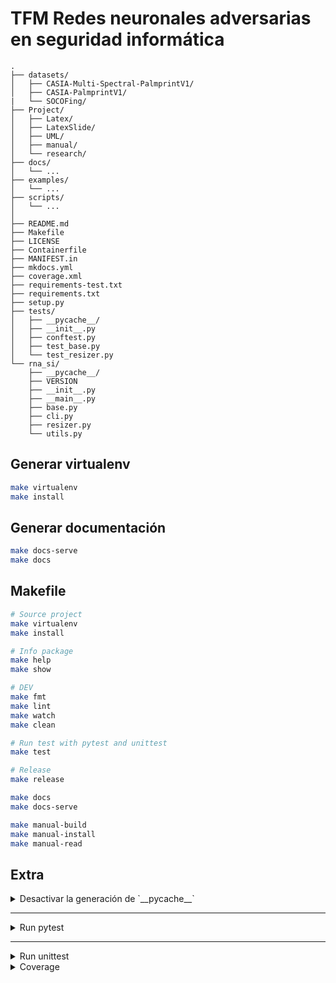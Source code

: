 # TFM Redes neuronales adversarias en seguridad informática

```
.
├── datasets/
│   ├── CASIA-Multi-Spectral-PalmprintV1/
│   ├── CASIA-PalmprintV1/
|   └── SOCOFing/
├── Project/
│   ├── Latex/
│   ├── LatexSlide/
│   ├── UML/
│   ├── manual/
│   └── research/
├── docs/
│   └── ...
├── examples/
│   └── ...
├── scripts/
│   └── ...
│  
├── README.md
├── Makefile
├── LICENSE
├── Containerfile
├── MANIFEST.in
├── mkdocs.yml
├── coverage.xml
├── requirements-test.txt
├── requirements.txt
├── setup.py
├── tests/
│   ├── __pycache__/
│   ├── __init__.py
│   ├── conftest.py
│   ├── test_base.py
│   └── test_resizer.py
└── rna_si/
    ├── __pycache__/
    ├── VERSION
    ├── __init__.py
    ├── __main__.py
    ├── base.py
    ├── cli.py
    ├── resizer.py
    └── utils.py
```

## Generar virtualenv

```bash
make virtualenv
make install
```

## Generar documentación

```bash
make docs-serve
make docs
```

## Makefile

```bash
# Source project
make virtualenv
make install

# Info package
make help
make show

# DEV
make fmt
make lint
make watch
make clean

# Run test with pytest and unittest
make test

# Release
make release

make docs
make docs-serve

make manual-build
make manual-install
make manual-read
```

## Extra

<details>
<summary> Desactivar la generación de `__pycache__` </summary>

```bash
export PYTHONDONTWRITEBYTECODE=1
```

</details>

---

<details>

<summary>Run pytest</summary>

```bash
pytest tests/pytest/
pytest tests/pytest/test_base.py
```

</details>

---

<details>

<summary>Run unittest</summary>

```bash
python -m unittest tests/utests/__main__.py

python -m unittest tests/utests/mock.py
python -m unittest tests/utests/module1.py
```

</details>

<details>

<summary>Coverage</summary>

```bash
# With parallel = true in .coveragerc
coverage run -m pytest -v tests/pytest/*
coverage run -m unittest -v tests/utests/*
coverage combine
# With parallel = false in .coveragerc
coverage run -a -m pytest -v tests/pytest/*
coverage run -a -m unittest -v tests/utests/*

# Generate report
coverage xml
coverage json
coverage html

python -m coverage run -m pytest -v tests/pytest/test_base.py
python -m coverage run -m unittest -v tests/utests/test_coverage.py
```

</details>
